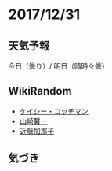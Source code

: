 # 2017/12/31

## 天気予報

今日（曇り）/ 明日（晴時々曇）

## WikiRandom

* [ケイシー・コッチマン](https://ja.wikipedia.org/wiki/%E3%82%B1%E3%82%A4%E3%82%B7%E3%83%BC%E3%83%BB%E3%82%B3%E3%83%83%E3%83%81%E3%83%9E%E3%83%B3)
* [山崎馨一](https://ja.wikipedia.org/wiki/%E5%B1%B1%E5%B4%8E%E9%A6%A8%E4%B8%80)
* [近藤加那子](https://ja.wikipedia.org/wiki/%E8%BF%91%E8%97%A4%E5%8A%A0%E9%82%A3%E5%AD%90)

## 気づき

